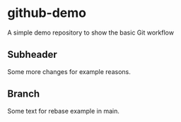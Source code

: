 # github-demo
A simple demo repository to show the basic Git workflow

## Subheader
Some more changes for example reasons.

## Branch

Some text for rebase example in main.
